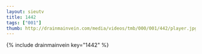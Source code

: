 ```yaml
--- 
layout: sieutv
title: 1442
tags: ["001"]
thumb: http://drainmainvein.com/media/videos/tmb/000/001/442/player.jpg
---
```

{% include drainmainvein key="1442" %} 

